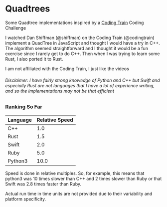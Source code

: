 # Quadtrees
Some Quadtree implementations inspired by a [Coding Train](https://www.youtube.com/channel/UCvjgXvBlbQiydffZU7m1_aw) Coding Challenge

I watched Dan Shiffman (@shiffman) on the Coding Train (@codingtrain) implement a QuadTree in JavaScript and thought I would have a try in C++. The
algorithm seemed straightforward and I thought it would be a fun exercise since I rarely get to do C++. Then when I was
trying to learn some Rust, I also ported it to Rust.

I am not affiliated with the Coding Train, I just like the videos

###### Disclaimer: I have fairly strong knowedge of Python and C++ but Swift and especially Rust are not languages that I have a lot of experience writing, and so the implementations may not be that efficient

### Ranking So Far

| Language | Relative Speed |
| -------- | -------------- |
| C++      | 1.0            |
| Rust     | 1.5            |
| Swift    | 2.0            |
| Ruby     | 5.0            |
| Python3  | 10.0           |

Speed is done in relative multiples. So, for example, this means that python3 was 10 times slower than C++ and 2 times slower than Ruby
or that Swift was 2.8 times faster than Ruby.

Actual run time in time units are not provided due to their variability and platform specificity.
